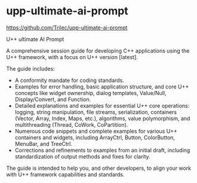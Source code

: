 # upp-ultimate-ai-prompt

https://github.com/Trilec/upp-ultimate-ai-prompt


U++ ultimate AI Prompt

A comprehensive session guide for developing C++ applications using the U++ framework, with a focus on U++ version [latest].

The guide includes:
- A conformity mandate for coding standards.
- Examples for error handling, basic application structure, and core U++ concepts like widget ownership, dialog templates, Value/Null, Display/Convert, and Function.
- Detailed explanations and examples for essential U++ core operations: logging, string manipulation, file streams, serialization, containers (Vector, Array, Index, Maps, etc.), algorithms, value polymorphism, and multithreading (Thread, CoWork, CoPartition).
- Numerous code snippets and complete examples for various U++ containers and widgets, including ArrayCtrl, Button, ColorButton, MenuBar, and TreeCtrl.
- Corrections and refinements to examples from an initial draft, including standardization of output methods and fixes for clarity.

The guide is intended to help you, and other developers, to align your work with U++ framework capabilities and standards.
